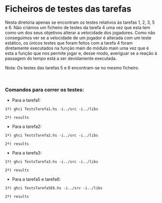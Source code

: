 # Ficheiros de testes das tarefas

Nesta diretoria apenas se encontram os testes relativos às tarefas 1, 2, 3, 5 e 6.
Não criámos um ficheiro de testes da tarefa 4 uma vez que esta tem como um dos seus objetivos alterar a velocidade dos jogadores. Como não conseguimos ver se a velocidade de um jogador é alterada com um teste estático, os únicos testes que foram feitos com a tarefa 4 foram diretamente executados na função main do módulo main uma vez que é esta a função que nos permite jogar e, desse modo, averiguar se a reação à passagem do tempo está a ser devidamente executada.

Nota: Os testes das tarefas 5 e 6 encontram-se no mesmo ficheiro.

</br>

### Comandos para correr os testes: 

- Para a tarefa1: 
```
1º) ghci TestsTarefa1.hs -i../src -i../libs

2º) results
```

- Para a tarefa2: 
```
1º) ghci TestsTarefa2.hs -i../src -i../libs

2º) results
```

- Para a tarefa3: 
```
1º) ghci TestsTarefa3.hs -i../src -i../libs

2º) results
```

- Para a tarefa5 e tarefa6: 
```
1º) ghci TestsTarefa5E6.hs -i../src -i../libs

2º) results
```